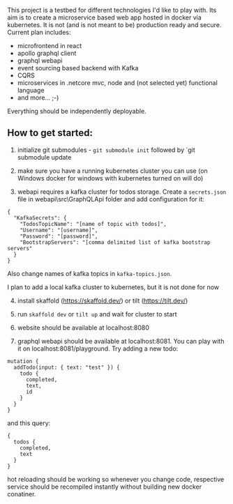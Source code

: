 This project is a testbed for different technologies I'd like to play with. Its aim is to create a microservice based web app hosted in docker via kubernetes. It is not (and is not meant to be) production ready and secure. Current plan includes:

* microfrontend in react
* apollo graphql client
* graphql webapi
* event sourcing based backend with Kafka
* CQRS
* microservices in .netcore mvc, node and (not selected yet) functional language
* and more... ;-)

Everything should be independently deployable.

## How to get started:

1. initialize git submodules - `git submodule init` followed by `git submodule update

2. make sure you have a running kubernetes cluster you can use (on Windows docker for windows with kubernetes turned on will do)

3. webapi requires a kafka cluster for todos storage. Create a `secrets.json` file in webapi\src\GraphQLApi folder and add configuration for it:
```
{
  "KafkaSecrets": {
    "TodosTopicName": "[name of topic with todos]",
    "Username": "[username]",
    "Password": "[password]",
    "BootstrapServers": "[comma delimited list of kafka bootstrap servers"
  }
}
```
Also change names of kafka topics in `kafka-topics.json`.

I plan to add a local kafka cluster to kubernetes, but it is not done for now

4. install skaffold (https://skaffold.dev/) or tilt (https://tilt.dev/)

5. run `skaffold dev` or `tilt up` and wait for cluster to start

6. website should be available at localhost:8080

7. graphql webapi should be available at localhost:8081. You can play with it on localhost:8081/playground. Try adding a new todo:
```
mutation {
  addTodo(input: { text: "test" }) {
    todo {
      completed,
      text,
      id
    }
  }
}
```
and this query:
```
{
  todos {
    completed,
    text
  }
}
```

hot reloading should be working so whenever you change code, respective service should be recompiled instantly without building new docker conatiner.
